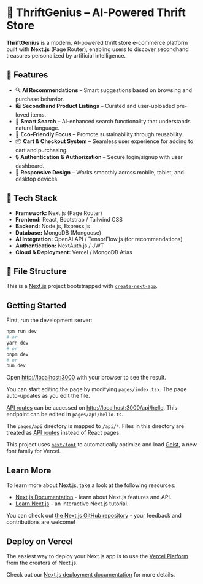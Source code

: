
# 🧠 ThriftGenius – AI-Powered Thrift Store

**ThriftGenius** is a modern, AI-powered thrift store e-commerce platform built with **Next.js** (Page Router), enabling users to discover secondhand treasures personalized by artificial intelligence.

## 🚀 Features

- 🔍 **AI Recommendations** – Smart suggestions based on browsing and purchase behavior.
- 🛍️ **Secondhand Product Listings** – Curated and user-uploaded pre-loved items.
- 🧠 **Smart Search** – AI-enhanced search functionality that understands natural language.
- 🌿 **Eco-Friendly Focus** – Promote sustainability through reusability.
- 📦 **Cart & Checkout System** – Seamless user experience for adding to cart and purchasing.
- 🔒 **Authentication & Authorization** – Secure login/signup with user dashboard.
- 📱 **Responsive Design** – Works smoothly across mobile, tablet, and desktop devices.

## 🧰 Tech Stack

- **Framework:** Next.js (Page Router)
- **Frontend:** React, Bootstrap / Tailwind CSS
- **Backend:** Node.js, Express.js
- **Database:** MongoDB (Mongoose)
- **AI Integration:** OpenAI API / TensorFlow.js (for recommendations)
- **Authentication:** NextAuth.js / JWT
- **Cloud & Deployment:** Vercel / MongoDB Atlas

## 📁 File Structure


This is a [Next.js](https://nextjs.org) project bootstrapped with [`create-next-app`](https://nextjs.org/docs/pages/api-reference/create-next-app).

## Getting Started

First, run the development server:

```bash
npm run dev
# or
yarn dev
# or
pnpm dev
# or
bun dev
```

Open [http://localhost:3000](http://localhost:3000) with your browser to see the result.

You can start editing the page by modifying `pages/index.tsx`. The page auto-updates as you edit the file.

[API routes](https://nextjs.org/docs/pages/building-your-application/routing/api-routes) can be accessed on [http://localhost:3000/api/hello](http://localhost:3000/api/hello). This endpoint can be edited in `pages/api/hello.ts`.

The `pages/api` directory is mapped to `/api/*`. Files in this directory are treated as [API routes](https://nextjs.org/docs/pages/building-your-application/routing/api-routes) instead of React pages.

This project uses [`next/font`](https://nextjs.org/docs/pages/building-your-application/optimizing/fonts) to automatically optimize and load [Geist](https://vercel.com/font), a new font family for Vercel.

## Learn More

To learn more about Next.js, take a look at the following resources:

- [Next.js Documentation](https://nextjs.org/docs) - learn about Next.js features and API.
- [Learn Next.js](https://nextjs.org/learn-pages-router) - an interactive Next.js tutorial.

You can check out [the Next.js GitHub repository](https://github.com/vercel/next.js) - your feedback and contributions are welcome!

## Deploy on Vercel

The easiest way to deploy your Next.js app is to use the [Vercel Platform](https://vercel.com/new?utm_medium=default-template&filter=next.js&utm_source=create-next-app&utm_campaign=create-next-app-readme) from the creators of Next.js.

Check out our [Next.js deployment documentation](https://nextjs.org/docs/pages/building-your-application/deploying) for more details.
